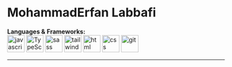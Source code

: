 <h1>MohammadErfan Labbafi</h1>
<strong rel="nofollow">Languages & Frameworks:</strong>
<br>
 <div>
        <img
          width="40"
          height="40"
          src="https://s32.picofile.com/file/8478593326/javascript.png"
          alt="javascript"
        />
        <img
          width="40"
          height="40"
          src="https://s32.picofile.com/file/8478600426/typescript.png"
          alt="TypeScript"
        />
        <img
          width="40"
          height="40"
          src="https://s32.picofile.com/file/8478593376/sass.png"
          alt="sass"
        />
        <img
          width="40"
          height="40"
          src="https://s32.picofile.com/file/8478593384/tailwind.png"
          alt="tailwind"
        />
        <img
          width="40"
          height="40"
          src="https://s32.picofile.com/file/8478593334/html.png"
          alt="html"
        />
        <img
          width="40"
          height="40"
          src="https://s32.picofile.com/file/8478600476/css.png"
          alt="css"
        />
        <img
          width="40"
          height="40"
          src="https://s32.picofile.com/file/8478600442/giticon.png"
          alt="git"
        />
      </div> 
<hr>
<div>
  <a href="https://t.me/Erfan_MFD" style="text-decoration:none;><img
          width="50"
          height="50"
          src="https://github.com/Erfanlab/Erfanlab/blob/main/telegram.jpg?raw=true"
          alt="git"
        />
        </a>
        <a href="https://github.com/Erfanlab" style="text-decoration:none;><img
          width="50"
          height="50"
          src="https://github.com/Erfanlab/Erfanlab/blob/main/github.jpg?raw=true"
          alt="git"
        />
        </a>
        <a href="https://www.linkedin.com/in/mohammaderfan-labbafi-2b300b22a/" style="text-decoration:none;><img
          width="50"
          height="50"
          src="https://github.com/Erfanlab/Erfanlab/blob/main/linkedin1.png?raw=true"
          alt="git"
        />
        </a>
        <a href="" style="text-decoration:none;><img
          width="50"
          height="50"
          src="https://github.com/Erfanlab/Erfanlab/blob/main/instagram.jpg?raw=true"
          alt="git"
        />
        </a>

</div>
